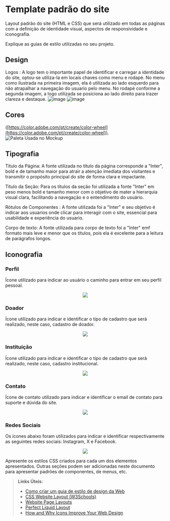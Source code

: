 # Template padrão do site

Layout padrão do site (HTML e CSS) que será utilizado em todas as páginas com a definição de identidade visual, aspectos de responsividade e iconografia.

Explique as guias de estilo utilizadas no seu projeto.

## Design

Logos : A logo tem o importante papel de identificar e carregar a identidade do site, optou-se utiliza-la em locais chaves como menu e rodapé. No menu como ilustrada na primeira imagem, ela é utilizada ao lado esquerdo para não atrapalhar a navegação do usuario pelo menu. No rodapé conforme a segunda imagem, a logo utilizada se posiciona ao lado direito para trazer clareza e destaque. 
![image](https://github.com/user-attachments/assets/25b7333e-5449-4fd0-b8cf-d58f9c533195)
![image](https://github.com/user-attachments/assets/c7e358ee-5ab4-472f-a52d-b4010c8cc7bc)


## Cores

([https://color.adobe.com/pt/create/color-wheel](https://color.adobe.com/pt/create/color-wheel)).
![Paleta Usada no Mockup](https://github.com/user-attachments/assets/e1498bbf-9f8d-41e7-88fe-7e4cfa028312)


## Tipografia

Título da Página: A fonte utilizada no título da página corresponde a "Inter", bold e de tamanho maior para atrair a atenção imediata dos visitantes e transmitir o propósito principal do site de forma clara e impactante. 

Título da Seção: Para os títulos da seção foi utilizada a fonte "Inter"  em peso menos  bold e tamanho menor com o objetivo de mater a hierarquia visual clara, facilitando a navegação e o entendimento do usuário. 

Rótulos de Componentes : A fonte utilizada foi a "Inter" e seu objetivo é indicar aos usuarios onde clicar para interagir com o site, essencial para usabilidade e experiência do usuario.

Corpo de texto: A fonte utilizada para corpo de texto foi a "Inter" emf formato mais leve e menor que os títulos, pois ela é excelente para a leitura de parágrafos longos. 

## Iconografia

### Perfil
Ícone utilizado para indicar ao usuário o caminho para entrar em seu perfil pessoal.
<p align="center">
  <img src="https://github.com/user-attachments/assets/6d3be85b-c53b-4641-a9aa-b763b497f149">
</p>

### Doador
Ícone utilizado para indicar e identificar o tipo de cadastro que será realizado, neste caso, cadastro de doador.
<p align="center">
  <img src="https://github.com/user-attachments/assets/81cb4f2f-5a6d-4c5f-a12b-768178a23a6d">
</p>

### Instituição
Ícone utilizado para indicar e identificar o tipo de cadastro que será realizado, neste caso, cadastro institucional.
<p align="center">
  <img src="https://github.com/user-attachments/assets/874d1f25-475f-4b78-ad1d-6554ecc06086">
</p>

### Contato
Ícone de contato utilizado para indicar e identificar o email de contato para suporte e dúvida do site.
<p align="center">
  <img src="https://github.com/user-attachments/assets/a70064d1-bd1e-4df5-80ef-4c3dfc7dc804">
</p>

### Redes Sociais
Os ícones abaixo foram utilizados para indicar e identificar respectivamente as seguintes redes sociais: Instagram, X e Facebook.
<p align="center">
  <img src="https://github.com/user-attachments/assets/ab73e97c-367a-4b4e-b6a0-11aedefc5f53">
</p>


Apresente os estilos CSS criados para cada um dos elementos apresentados.
Outras seções podem ser adicionadas neste documento para apresentar padrões de componentes, de menus, etc.


> **Links Úteis**:
>
> -  [Como criar um guia de estilo de design da Web](https://edrodrigues.com.br/blog/como-criar-um-guia-de-estilo-de-design-da-web/#)
> - [CSS Website Layout (W3Schools)](https://www.w3schools.com/css/css_website_layout.asp)
> - [Website Page Layouts](http://www.cellbiol.com/bioinformatics_web_development/chapter-3-your-first-web-page-learning-html-and-css/website-page-layouts/)
> - [Perfect Liquid Layout](https://matthewjamestaylor.com/perfect-liquid-layouts)
> - [How and Why Icons Improve Your Web Design](https://usabilla.com/blog/how-and-why-icons-improve-you-web-design/)
